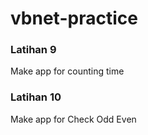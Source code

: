 # vbnet-practice

<h3>Latihan 9 </h3>
Make app for counting time

<h3>Latihan 10 </h3>

Make app for Check Odd Even
